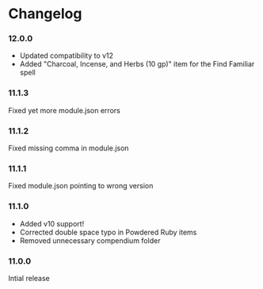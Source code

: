 # Changelog

### 12.0.0

- Updated compatibility to v12
- Added "Charcoal, Incense, and Herbs (10 gp)" item for the Find Familiar spell

### 11.1.3

Fixed yet more module.json errors

### 11.1.2

Fixed missing comma in module.json

### 11.1.1

Fixed module.json pointing to wrong version

### 11.1.0

- Added v10 support!
- Corrected double space typo in Powdered Ruby items
- Removed unnecessary compendium folder

### 11.0.0

Intial release
